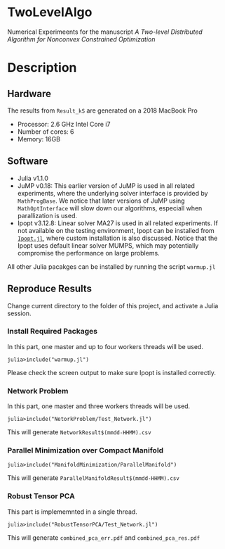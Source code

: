 # TwoLevelAlgo
Numerical Experimeents for the manuscript <em>A Two-level Distributed Algorithm for Nonconvex Constrained Optimization</em>

# Description

## Hardware
The results from `Result_kS` are generated on a 2018 MacBook Pro 
* Processor: 2.6 GHz Intel Core i7
* Number of cores: 6
* Memory: 16GB

## Software
* Julia v1.1.0
* JuMP v0.18: This earlier version of JuMP is used in all related experiments, where the underlying solver interface is provided by `MathProgBase`. We notice that later versions of JuMP using `MathOptInterface` will slow down our algorithms, especiall when parallization is used.
* Ipopt v3.12.8: Linear solver MA27 is used in all related experiments. If not available on the testing environment, Ipopt can be installed from [`Ipopt.jl`](https://github.com/JuliaOpt/Ipopt.jl), where custom installation is also discussed. Notice that the Ipopt uses default linear solver MUMPS, which may potentially compromise the performance on large problems.

All other Julia pacakges can be installed by running the script `warmup.jl`

## Reproduce Results 
Change current directory to the folder of this project, and activate a Julia session.
### Install Required Packages
In this part, one master and up to four workers threads will be used.
```
julia>include("warmup.jl")
```
Please check the screen output to make sure Ipopt is installed correctly.
### Network Problem
In this part, one master and three workers threads will be used.
```
julia>include("NetorkProblem/Test_Network.jl")
```
This will generate `NetworkResult$(mmdd-HHMM).csv`
### Parallel Minimization over Compact Manifold
```
julia>include("ManifoldMinimization/ParallelManifold")
```
This will generate `ParallelManifoldResult$(mmdd-HHMM).csv`
### Robust Tensor PCA
This part is implememnted in a single thread.
```
julia>include("RobustTensorPCA/Test_Network.jl")
```
This will generate `combined_pca_err.pdf` and `combined_pca_res.pdf`
